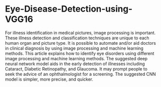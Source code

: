 # Eye-Disease-Detection-using-VGG16
For illness identification in medical pictures, image processing is important. These illness
detection and classification techniques are unique to each human organ and picture type. It is possible to
automate and/or aid doctors in clinical diagnosis by using image processing and machine learning
methods. This article explains how to identify eye disorders using different image processing and machine
learning methods. The suggested deep neural network model aids in the early detection of illnesses
including Cataract, Diabetic Retinopathy, and Glaucoma. It may prompt people to seek the advice of an
ophthalmologist for a screening. The suggested CNN model is simpler, more precise, and quicker.
